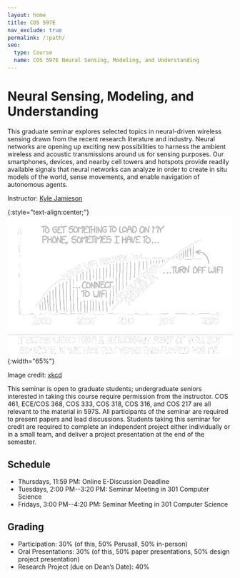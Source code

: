 ```yaml
---
layout: home
title: COS 597E
nav_exclude: true
permalink: /:path/
seo:
  type: Course
  name: COS 597E Neural Sensing, Modeling, and Understanding
---
```


# Neural Sensing, Modeling, and Understanding

This graduate seminar explores selected topics in neural-driven
wireless sensing drawn from the recent research literature and
industry. Neural networks are opening up exciting new possibilities to
harness the ambient wireless and acoustic transmissions around us for
sensing purposes. Our smartphones, devices, and nearby cell towers and
hotspots provide readily available signals that neural networks can
analyze in order to create in situ models of the world, sense
movements, and enable navigation of autonomous agents.

Instructor: [Kyle Jamieson](https://www.cs.princeton.edu/~kylej/)

{:style="text-align:center;"}
![xkcd cartoon](assets/images/wifi_vs_cellular_2x_r_i_t.gif){:width="65%"}

Image credit: [xkcd](https://xkcd.com/1865/)

This seminar is open to graduate students; undergraduate seniors
interested in taking this course require permission from the
instructor.  COS 461, ECE/COS 368, COS 333, COS 318, COS 316, and COS
217 are all relevant to the material in 597S.  All participants of the
seminar are required to present papers and lead discussions. Students
taking this seminar for credit are required to complete an independent
project either individually or in a small team, and deliver a project
presentation at the end of the semester.

## Schedule

- Thursdays, 11:59 PM: Online E-Discussion Deadline
- Tuesdays, 2:00 PM--3:20 PM: Seminar Meeting in 301 Computer Science
- Fridays, 3:00 PM--4:20 PM: Seminar Meeting in 301 Computer Science

## Grading

- Participation: 30% (of this, 50% Perusall, 50% in-person)
- Oral Presentations: 30% (of this, 50% paper presentations, 50% design project presentation)
- Research Project (due on Dean’s Date): 40%
